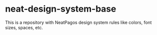 # neat-design-system-base
This is a repository with NeatPagos design system rules like colors, font sizes, spaces, etc.
